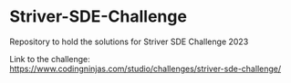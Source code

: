# Striver-SDE-Challenge
Repository to hold the solutions for Striver SDE Challenge 2023

Link to the challenge: https://www.codingninjas.com/studio/challenges/striver-sde-challenge/
